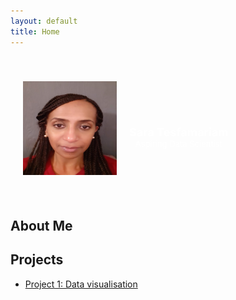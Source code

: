 ```yaml
---
layout: default
title: Home
---
```

<div style="background: url('https://github.com/yourusername/yourrepositoryname/blob/main/sunset.jpg?raw=true') no-repeat center center/cover; padding: 40px 20px; color: white; text-align: center;">
<div style="display: flex; align-items: center;">
  <img src="https://github.com/tes2sara/sara_tesfamariam/blob/main/Profile.jpg?raw=true" alt="Profile Picture" style="height: 150px; width:150px; boarder-radius:50%; margin-right: 20px;">
  <div style="display: flex; flex-direction: column; justify-content: center; padding-top: 30px;">
    <h1 style="font-size: 18px; margin: 0;">Sara Tesfamariam</h1>
    <p style="font-size: 13px; margin: 0;">Aspiring Data Scientist</p>
  </div>
</div>
</div>

## About Me

## Projects
- [Project 1: Data visualisation](project1.md)

  
  



